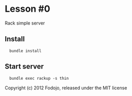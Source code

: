 # Lesson #0


Rack simple server

## Install

``` shell
  bundle install
```

## Start server

``` shell
  bundle exec rackup -s thin
```

Copyright (c) 2012 Fodojo, released under the MIT license